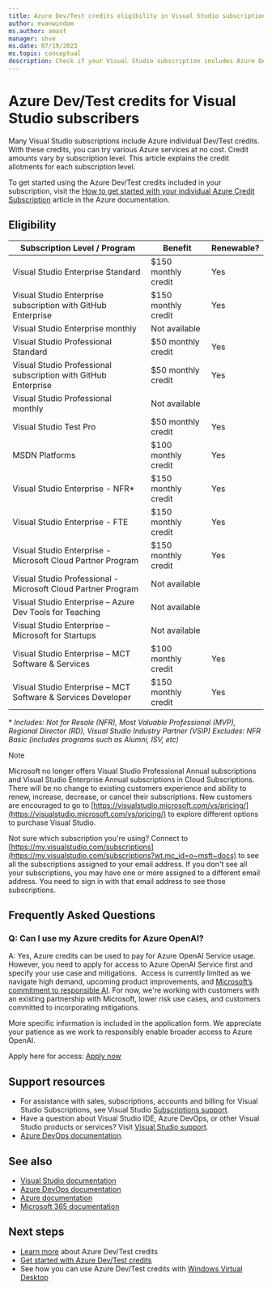```yaml
---
title: Azure Dev/Test credits eligibility in Visual Studio subscriptions
author: evanwindom
ms.author: amast
manager: shve
ms.date: 07/19/2023
ms.topic: conceptual
description: Check if your Visual Studio subscription includes Azure Dev/Test credits so you can try various Azure services at no cost.
---
```

# Azure Dev/Test credits for Visual Studio subscribers

Many Visual Studio subscriptions include Azure individual Dev/Test credits.  With these credits, you can try various Azure services at no cost. Credit amounts vary by subscription level.  This article explains the credit allotments for each subscription level.  

To get started using the Azure Dev/Test credits included in your subscription, visit the [How to get started with your individual Azure Credit Subscription](https://learn.microsoft.com/azure/devtest/offer/quickstart-individual-credit) article in the Azure documentation.  

## Eligibility

|  Subscription Level / Program  | Benefit | Renewable? |
|--------------------------------|---------|------------|
| Visual Studio Enterprise Standard | $150 monthly credit | Yes |
| Visual Studio Enterprise subscription with GitHub Enterprise | $150 monthly credit | Yes |
| Visual Studio Enterprise monthly | Not available | |
| Visual Studio Professional Standard | $50 monthly credit | Yes |
| Visual Studio Professional subscription with GitHub Enterprise | $50 monthly credit | Yes |
| Visual Studio Professional monthly | Not available |  |
| Visual Studio Test Pro | $50 monthly credit | Yes |
| MSDN Platforms | $100 monthly credit | Yes |
| Visual Studio Enterprise - NFR* | $150 monthly credit | Yes |
| Visual Studio Enterprise - FTE | $150 monthly credit | Yes |
| Visual Studio Enterprise - Microsoft Cloud Partner Program | $150 monthly credit | Yes |
| Visual Studio Professional - Microsoft Cloud Partner Program | Not available | |
| Visual Studio Enterprise – Azure Dev Tools for Teaching | Not available | |
| Visual Studio Enterprise – Microsoft for Startups | Not available | |
| Visual Studio Enterprise – MCT Software & Services | $100 monthly credit | Yes |
| Visual Studio Enterprise – MCT Software & Services Developer | $150 monthly credit | Yes |

\* *Includes: Not for Resale (NFR), Most Valuable Professional (MVP), Regional Director (RD), Visual Studio Industry Partner (VSIP)
Excludes:  NFR Basic (includes programs such as Alumni, ISV, etc)*

> [!NOTE]
> Microsoft no longer offers Visual Studio Professional Annual subscriptions and Visual Studio Enterprise Annual subscriptions in Cloud Subscriptions. There will be no change to existing customers experience and ability to renew, increase, decrease, or cancel their subscriptions. New customers are encouraged to go to [https://visualstudio.microsoft.com/vs/pricing/](https://visualstudio.microsoft.com/vs/pricing/) to explore different options to purchase Visual Studio.

Not sure which subscription you're using?  Connect to [https://my.visualstudio.com/subscriptions](https://my.visualstudio.com/subscriptions?wt.mc_id=o~msft~docs) to see all the subscriptions assigned to your email address. If you don't see all your subscriptions, you may have one or more assigned to a different email address.  You need to sign in with that email address to see those subscriptions.

## Frequently Asked Questions

### Q:  Can I use my Azure credits for Azure OpenAI?

A:  Yes, Azure credits can be used to pay for Azure OpenAI Service usage. However, you need to apply for access to Azure OpenAI Service first and specify your use case and mitigations.  Access is currently limited as we navigate high demand, upcoming product improvements, and [Microsoft’s commitment to responsible AI](https://www.microsoft.com/ai/responsible-ai?activetab=pivot1:primaryr6). For now, we're working with customers with an existing partnership with Microsoft, lower risk use cases, and customers committed to incorporating mitigations.

More specific information is included in the application form. We appreciate your patience as we work to responsibly enable broader access to Azure OpenAI.

Apply here for access: [Apply now](https://aka.ms/oaiapply) 

## Support resources

+ For assistance with sales, subscriptions, accounts and billing for Visual Studio Subscriptions, see Visual Studio [Subscriptions support](https://aka.ms/vssubscriberhelp).
+ Have a question about Visual Studio IDE, Azure DevOps, or other Visual Studio products or services?  Visit [Visual Studio support](https://visualstudio.microsoft.com/support/).
+ [Azure DevOps documentation](/azure/devops/).

## See also

+ [Visual Studio documentation](/visualstudio/)
+ [Azure DevOps documentation](/azure/devops/)
+ [Azure documentation](/azure/)
+ [Microsoft 365 documentation](/microsoft-365/)

## Next steps

+ [Learn more](https://learn.microsoft.com/azure/devtest/offer/overview-what-is-devtest-offer-visual-studio) about Azure Dev/Test credits
+ [Get started with Azure Dev/Test credits](https://learn.microsoft.com/azure/devtest/offer/quickstart-individual-credit)
+ See how you can use Azure Dev/Test credits with [Windows Virtual Desktop](vs-windows-virtual-desktop.md)
